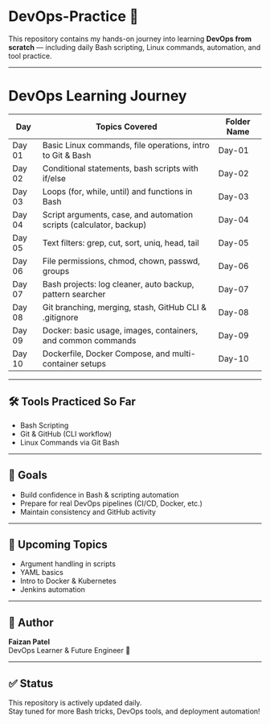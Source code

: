 # DevOps-Practice 🚀

This repository contains my hands-on journey into learning **DevOps from scratch** — including daily Bash scripting, Linux commands, automation, and tool practice.

---

# DevOps Learning Journey

| Day     | Topics Covered                                                                    | Folder Name |
|---------|------------------------------------------------------------------------------------|-------------|
| Day 01  | Basic Linux commands, file operations, intro to Git & Bash                        | Day-01      |
| Day 02  | Conditional statements, bash scripts with if/else                                  | Day-02      |
| Day 03  | Loops (for, while, until) and functions in Bash                                    | Day-03      |
| Day 04  | Script arguments, case, and automation scripts (calculator, backup)                | Day-04      |
| Day 05  | Text filters: grep, cut, sort, uniq, head, tail                                    | Day-05      |
| Day 06  | File permissions, chmod, chown, passwd, groups                                     | Day-06      |
| Day 07  | Bash projects: log cleaner, auto backup, pattern searcher                          | Day-07      |
| Day 08  | Git branching, merging, stash, GitHub CLI & .gitignore                             | Day-08      |
| Day 09  | Docker: basic usage, images, containers, and common commands                       | Day-09      |
| Day 10  | Dockerfile, Docker Compose, and multi-container setups                             | Day-10      |
---

## 🛠️ Tools Practiced So Far

- Bash Scripting
- Git & GitHub (CLI workflow)
- Linux Commands via Git Bash

---

## 🧠 Goals

- Build confidence in Bash & scripting automation
- Prepare for real DevOps pipelines (CI/CD, Docker, etc.)
- Maintain consistency and GitHub activity

---

## 📌 Upcoming Topics

- Argument handling in scripts
- YAML basics
- Intro to Docker & Kubernetes
- Jenkins automation

---

## 👤 Author

**Faizan Patel**  
DevOps Learner & Future Engineer 🚀

---

## ✅ Status

This repository is actively updated daily.  
Stay tuned for more Bash tricks, DevOps tools, and deployment automation!
